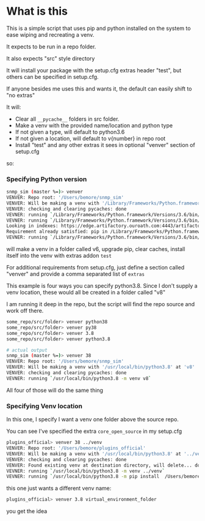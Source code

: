 # What is this

This is a simple script that uses pip and python installed on the system to ease wiping and recreating a venv.

It expects to be run in a repo folder. 

It also expects "src" style directory

It will install your package with the setup.cfg extras header "test", but others can be specified in setup.cfg.

If anyone besides me uses this and wants it, the default can easily shift to "no extras"

It will:

- Clear all `__pycache__` folders in src folder.
- Make a venv with the provided name/location and python type
- If not given a type, will default to python3.6
- If not given a location, will default to v{number} in repo root
- Install "test" and any other extras it sees in optional "venver" section of setup.cfg


so:

### Specifying Python version

```bash
snmp_sim (master %=)> venver
VENVER: Repo root: '/Users/bemore/snmp_sim'
VENVER: Will be making a venv with '/Library/Frameworks/Python.framework/Versions/3.6/bin/python3.6' at 'v6'
VENVER: checking and clearing pycaches: done
VEVNER: running `/Library/Frameworks/Python.framework/Versions/3.6/bin/python3.6 -m venv v6`
VEVNER: running `/Library/Frameworks/Python.framework/Versions/3.6/bin/python3.6 -m pip install --upgrade pip`
Looking in indexes: https://edge.artifactory.ouroath.com:4443/artifactory/api/pypi/pypi-mirror/simple
Requirement already satisfied: pip in /Library/Frameworks/Python.framework/Versions/3.6/lib/python3.6/site-packages (21.3.1)
VEVNER: running `/Library/Frameworks/Python.framework/Versions/3.6/bin/python3.6 -m pip install  /Users/bemore/snmp_sim[test]`
```

will make a venv in a folder called v6, upgrade pip, clear caches, install itself into the venv with extras
addon `test`

For additional requirements from setup.cfg, just define a section called "venver" and provide a comma separated list of `extras`

This example is four ways you can specify python3.8. Since I don't supply a venv location, these would
all be created in a folder called "v8"

I am running it deep in the repo, but the script will find the repo source and work off there.

```bash
some_repo/src/folder> venver python38
some_repo/src/folder> venver py38
some_repo/src/folder> venver 3.8
some_repo/src/folder> venver python3.8

# actual output
snmp_sim (master %=)> venver 38
VENVER: Repo root: '/Users/bemore/snmp_sim'
VENVER: Will be making a venv with '/usr/local/bin/python3.8' at 'v8'
VENVER: checking and clearing pycaches: done
VEVNER: running `/usr/local/bin/python3.8 -m venv v8`
```

All four of those will do the same thing

### Specifying Venv location

In this one, I specify I want a venv one folder above the source repo. 

You can see I've specified the extra `core_open_source` in my setup.cfg

```bash
plugins_official> venver 38 ../venv
VENVER: Repo root: '/Users/bemore/plugins_official'
VENVER: Will be making a venv with '/usr/local/bin/python3.8' at '../venv'
VENVER: checking and clearing pycaches: done
VENVER: Found existing venv at destination directory, will delete... done.
VEVNER: running `/usr/local/bin/python3.8 -m venv ../venv`
VEVNER: running `/usr/local/bin/python3.8 -m pip install  /Users/bemore/plugins_official[core_open_source,test]`
```

this one just wants a different venv name:

```bash
plugins_official> venver 3.8 virtual_environment_folder
```

you get the idea
